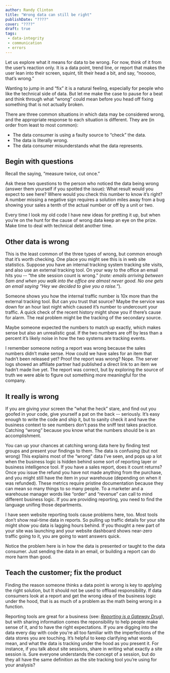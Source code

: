 ```yaml
---
author: Randy Clinton
title: "Wrong data can still be right"
publishDate: "????"
cover: "????"
draft: true
tags: 
 - data-integrity
 - communication
 - errors
---
```


Let us explore what it means for data to be wrong. For now, think of it from the user’s reaction only. It is a data point, trend line, or report that makes the user lean into their screen, squint, tilt their head a bit, and say, “nooooo, that’s wrong.”  

Wanting to jump in and “fix” it is a natural feeling, especially for people who like the technical side of data. But let me make the case to pause for a beat and think through what “wrong” could mean before you head off fixing something that is not actually broken. 
<!--more-->
There are three common situations in which data may be considered wrong, and the appropriate response to each situation is different. They are (in order from least to most common):

<ul>
<li> The data consumer is using a faulty source to “check” the data.
<li> The data is literally wrong. 
<li> The data consumer misunderstands what the data represents. 
</ul>

## Begin with questions
Recall the saying, “measure twice, cut once.” 

Ask these two questions to the person who noticed the data being wrong (answer them yourself if you spotted the issue): What result would you expect to see here? Where would you check this number to know it’s right? A number missing a negative sign requires a solution miles away from a bug showing your sales a tenth of the actual number or off by a unit or two.

Every time I look my old code I have new ideas for pretting it up, but when you’re on the hunt for the cause of wrong data keep an eye on the prize. Make time to deal with technical debt another time. 

## Other data is wrong
This is the least common of the three types of wrong, but common enough that it’s worth checking. One place you might see this is in web site statistics. Suppose you have an internal tracking system tracking site visits, and also use an external tracking tool. On your way to the office an email hits you -- “the site session count is wrong.” (_note: emails arriving between 5am and when you walk into the office are almost never good. No one gets an email saying “Hey we decided to give you a raise.”_). 

Someone shows you how the internal traffic number is 10x more than the external tracking tool. But can you trust that source? Maybe the service was down for an hour last night which caused it’s number to undercount your traffic. A quick check of the recent history might show you if there’s cause for alarm. The real problem might be the tracking of the secondary source.

Maybe someone expected the numbers to match up exactly, which makes sense but also an unrealistic goal. If the two numbers are off by less than a percent it’s likely noise in how the two systems are tracking events. 

I remember someone noting a report was wrong because the sales numbers didn’t make sense. How could we have sales for an item that hadn’t been released yet? Proof the report was wrong? Nope. The server logs showed an affiliate partner had published a direct link to an item we hadn’t made live yet. The report was correct, but by exploring the source of truth we were able to figure out something more meaningful for the company.

## It really is wrong
If you are giving your screen the “what the heck” stare, and find out you goofed in your code, give yourself a pat on the back -- seriously. It’s easy enough to write the code and ship it, but to sanity check it and have the business context to see numbers don’t pass the sniff test takes practice. Catching “wrong” because you know what the numbers should be is an accomplishment. 

You can up your chances at catching wrong data here by finding test groups and present your findings to them. 
The data is confusing (but not wrong)
This explains most of the “wrong” data I’ve seen, and pops up a lot when the business logic is hidden behind some sort of reporting layer or business intelligence tool. If you have a sales report, does it count returns? Once you issue the refund you have not made anything from the purchase, and you might still have the item in your warehouse (depending on when it was refunded). These metrics require pristine documentation because they can mean so many things to so many people. To a marketer and a warehouse manager words like “order” and “revenue” can call to mind different business logic. If you are providing reporting, you need to find the language unifing those departments. 

I have seen website reporting tools cause problems here, too. Most tools don’t show real-time data in reports. So pulling up traffic details for your site might show you data is lagging hours behind. If you thought a new part of your site was launching and your website dashboard shows near-zero traffic going to it, you are going to want answers quick. 

Notice the problem here is in how the data is presented or taught to the data consumer. Just sending the data in an email, or building a report can do more harm than good.

## Teach the customer; fix the product
Finding the reason someone thinks a data point is wrong is key to applying the right solution, but It should not be used to offload responsibility. If data consumers look at a report and get the wrong idea of the business logic under the hood, that is as much of a problem as the math being wrong in a function. 

Reporting tools are great for a business (see: [_Reporting is a Gateway Drug_](https://www.locallyoptimistic.com/post/reporting-is-a-gateway-drug/)), but with sharing information comes the reponsibility to help people make sense of it, and to have the right expectations. If you are digging into the data every day with code you’re all too familiar with the imperfections of the data stores you are touching. It’s helpful to keep clarifying what words mean, and what the data is tracking under the hood as you present it. For instance, if you talk about site sessions, share in writing what exactly a site session is. Sure everyone understands the concept of a session, but do they all have the same definition as the site tracking tool you’re using for your analysis? 
